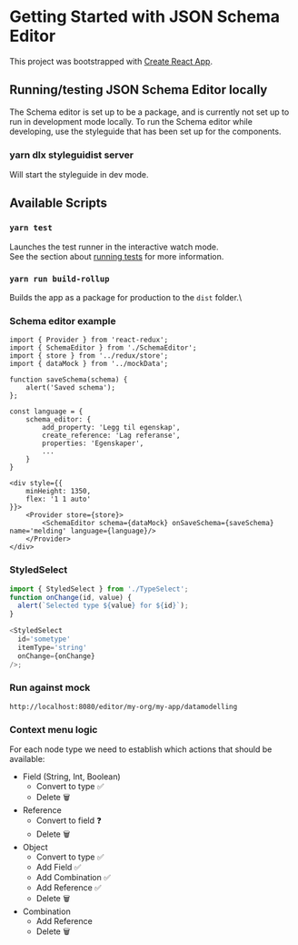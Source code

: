 # Getting Started with JSON Schema Editor

This project was bootstrapped with [Create React App](https://github.com/facebook/create-react-app).

## Running/testing JSON Schema Editor locally

The Schema editor is set up to be a package, and is currently not set up to run in development mode locally.
To run the Schema editor while developing, use the styleguide that has been set up for the components.

### yarn dlx styleguidist server

Will start the styleguide in dev mode.

## Available Scripts

### `yarn test`

Launches the test runner in the interactive watch mode.\
See the section about [running tests](https://facebook.github.io/create-react-app/docs/running-tests) for more information.

### `yarn run build-rollup`

Builds the app as a package for production to the `dist` folder.\

### Schema editor example

```tsx
import { Provider } from 'react-redux';
import { SchemaEditor } from './SchemaEditor';
import { store } from '../redux/store';
import { dataMock } from '../mockData';

function saveSchema(schema) {
    alert('Saved schema');
};

const language = {
    schema_editor: {
        add_property: 'Legg til egenskap',
        create_reference: 'Lag referanse',
        properties: 'Egenskaper',
        ...
    }
}

<div style={{
    minHeight: 1350,
    flex: '1 1 auto'
}}>
    <Provider store={store}>
        <SchemaEditor schema={dataMock} onSaveSchema={saveSchema} name='melding' language={language}/>
    </Provider>
</div>
```

### StyledSelect

```ts
import { StyledSelect } from './TypeSelect';
function onChange(id, value) {
  alert(`Selected type ${value} for ${id}`);
}

<StyledSelect
  id='sometype'
  itemType='string'
  onChange={onChange}
/>;
```

### Run against mock

`http://localhost:8080/editor/my-org/my-app/datamodelling`

### Context menu logic

For each node type we need to establish which actions that should be
available:

- Field (String, Int, Boolean)
  - Convert to type ✅
  - Delete 🗑
- Reference
  - Convert to field ❓
  - Delete 🗑
- Object
  - Convert to type ✅
  - Add Field ✅
  - Add Combination ✅
  - Add Reference ✅
  - Delete 🗑
- Combination
  - Add Reference
  - Delete 🗑
